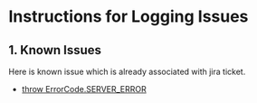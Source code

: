 # Instructions for Logging Issues

## 1. Known Issues

Here is known issue which is already associated with jira ticket. 

* [throw ErrorCode.SERVER_ERROR](https://thecommonsproject.atlassian.net/browse/SHCV-81)

